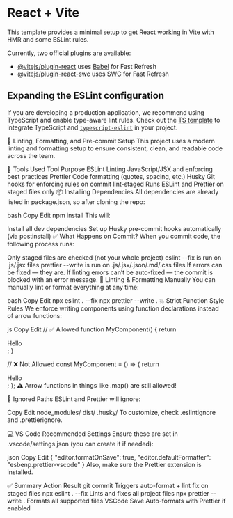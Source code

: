 # React + Vite

This template provides a minimal setup to get React working in Vite with HMR and some ESLint rules.

Currently, two official plugins are available:

- [@vitejs/plugin-react](https://github.com/vitejs/vite-plugin-react/blob/main/packages/plugin-react/README.md) uses [Babel](https://babeljs.io/) for Fast Refresh
- [@vitejs/plugin-react-swc](https://github.com/vitejs/vite-plugin-react-swc) uses [SWC](https://swc.rs/) for Fast Refresh

## Expanding the ESLint configuration

If you are developing a production application, we recommend using TypeScript and enable type-aware lint rules. Check out the [TS template](https://github.com/vitejs/vite/tree/main/packages/create-vite/template-react-ts) to integrate TypeScript and [`typescript-eslint`](https://typescript-eslint.io) in your project.

🧹 Linting, Formatting, and Pre-commit Setup
This project uses a modern linting and formatting setup to ensure consistent, clean, and readable code across the team.

🔧 Tools Used
Tool Purpose
ESLint Linting JavaScript/JSX and enforcing best practices
Prettier Code formatting (quotes, spacing, etc.)
Husky Git hooks for enforcing rules on commit
lint-staged Runs ESLint and Prettier on staged files only
📦 Installing Dependencies
All dependencies are already listed in package.json, so after cloning the repo:

bash
Copy
Edit
npm install
This will:

Install all dev dependencies
Set up Husky pre-commit hooks automatically (via postinstall)
✅ What Happens on Commit?
When you commit code, the following process runs:

Only staged files are checked (not your whole project)
eslint --fix is run on .js/.jsx files
prettier --write is run on .js/.jsx/.json/.md/.css files
If errors can be fixed — they are.
If linting errors can’t be auto-fixed — the commit is blocked with an error message.
🧪 Linting & Formatting Manually
You can manually lint or format everything at any time:

bash
Copy
Edit
npx eslint . --fix
npx prettier --write .
💥 Strict Function Style Rules
We enforce writing components using function declarations instead of arrow functions:

js
Copy
Edit
// ✅ Allowed
function MyComponent() {
return <div>Hello</div>;
}

// ❌ Not Allowed
const MyComponent = () => {
return <div>Hello</div>;
};
⚠️ Arrow functions in things like .map() are still allowed!

📁 Ignored Paths
ESLint and Prettier will ignore:

Copy
Edit
node_modules/
dist/
.husky/
To customize, check .eslintignore and .prettierignore.

💻 VS Code Recommended Settings
Ensure these are set in .vscode/settings.json (you can create it if needed):

json
Copy
Edit
{
"editor.formatOnSave": true,
"editor.defaultFormatter": "esbenp.prettier-vscode"
}
Also, make sure the Prettier extension is installed.

✅ Summary
Action Result
git commit Triggers auto-format + lint fix on staged files
npx eslint . --fix Lints and fixes all project files
npx prettier --write . Formats all supported files
VSCode Save Auto-formats with Prettier if enabled
